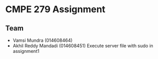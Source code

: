 # CMPE 279 Assignment

## Team
- Vamsi Mundra (014608464)
- Akhil Reddy Mandadi (014608451)
Execute server file with sudo in assignment1
